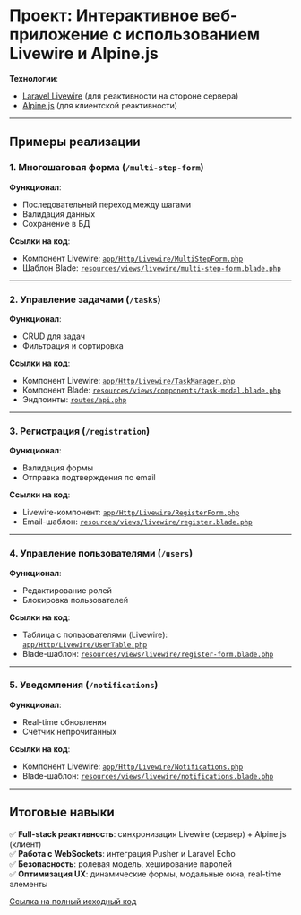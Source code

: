 # Проект: Интерактивное веб-приложение с использованием Livewire и Alpine.js

**Технологии**:
- [Laravel Livewire](https://laravel-livewire.com/) (для реактивности на стороне сервера)
- [Alpine.js](https://alpinejs.dev/) (для клиентской реактивности)

---

## Примеры реализации

### 1. Многошаговая форма (`/multi-step-form`)
**Функционал**:
- Последовательный переход между шагами
- Валидация данных
- Сохранение в БД

**Ссылки на код**:
- Компонент Livewire: [`app/Http/Livewire/MultiStepForm.php`](https://github.com/Solomka-0/task-project-15/blob/main/app/Livewire/MultiStepForm.php)
- Шаблон Blade: [`resources/views/livewire/multi-step-form.blade.php`](https://github.com/Solomka-0/task-project-15/blob/main/resources/views/livewire/multi-step-form.blade.php)

---

### 2. Управление задачами (`/tasks`)
**Функционал**:
- CRUD для задач
- Фильтрация и сортировка

**Ссылки на код**:
- Компонент Livewire: [`app/Http/Livewire/TaskManager.php`](https://github.com/Solomka-0/task-project-15/blob/main/app/Livewire/TaskManager.php)
- Компонент Blade: [`resources/views/components/task-modal.blade.php`](https://github.com/Solomka-0/task-project-15/blob/main/resources/views/livewire/task-manager.blade.php)
- Эндпоинты: [`routes/api.php`](https://github.com/Solomka-0/task-project-15/blob/main/routes/web.php#L45-L62)

---

### 3. Регистрация (`/registration`)
**Функционал**:
- Валидация формы
- Отправка подтверждения по email

**Ссылки на код**:
- Livewire-компонент: [`app/Http/Livewire/RegisterForm.php`](https://github.com/Solomka-0/task-project-15/blob/main/app/Livewire/RegisterForm.php)
- Email-шаблон: [`resources/views/livewire/register.blade.php`](https://github.com/Solomka-0/task-project-15/blob/main/resources/views/livewire/register-form.blade.php)

---

### 4. Управление пользователями (`/users`)
**Функционал**:
- Редактирование ролей
- Блокировка пользователей

**Ссылки на код**:
- Таблица с пользователями (Livewire): [`app/Http/Livewire/UserTable.php`](https://github.com/Solomka-0/task-project-15/blob/main/app/Livewire/UserTable.php)
- Blade-шаблон: [`resources/views/livewire/register-form.blade.php`](https://github.com/Solomka-0/task-project-15/blob/main/resources/views/livewire/register-form.blade.php)

---

### 5. Уведомления (`/notifications`)
**Функционал**:
- Real-time обновления
- Счётчик непрочитанных

**Ссылки на код**:
- Компонент Livewire: [`app/Http/Livewire/Notifications.php`](https://github.com/Solomka-0/task-project-15/blob/main/app/Livewire/Notifications.php)
- Blade-шаблон: [`resources/views/livewire/notifications.blade.php`](https://github.com/Solomka-0/task-project-15/blob/main/resources/views/livewire/notifications.blade.php)

---

## Итоговые навыки
✅ **Full-stack реактивность**: синхронизация Livewire (сервер) + Alpine.js (клиент)  
✅ **Работа с WebSockets**: интеграция Pusher и Laravel Echo  
✅ **Безопасность**: ролевая модель, хеширование паролей  
✅ **Оптимизация UX**: динамические формы, модальные окна, real-time элементы

[Ссылка на полный исходный код](https://github.com/Solomka-0/task-project-15/blob/main)
